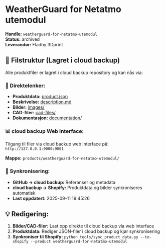 # WeatherGuard for Netatmo utemodul

**Handle:** `weatherguard-for-netatmo-utemodul`  
**Status:** archived  
**Leverandør:** Fladby 3Dprint

## 📁 Filstruktur (Lagret i cloud backup)

Alle produktfiler er lagret i cloud backup repository og kan nås via:

### 🔗 Direktelenker:
- **Produktdata:** [product.json](http://127.0.0.1:9000/products/weatherguard-for-netatmo-utemodul/product.json)
- **Beskrivelse:** [description.md](http://127.0.0.1:9000/products/weatherguard-for-netatmo-utemodul/description.md)
- **Bilder:** [images/](http://127.0.0.1:9000/products/weatherguard-for-netatmo-utemodul/images/)
- **CAD-filer:** [cad-files/](http://127.0.0.1:9000/products/weatherguard-for-netatmo-utemodul/cad-files/)
- **Dokumentasjon:** [documentation/](http://127.0.0.1:9000/products/weatherguard-for-netatmo-utemodul/documentation/)

### 📊 cloud backup Web Interface:
Tilgang til filer via cloud backup web interface på:
`http://127.0.0.1:9000:9001`

**Mappe:** `products/weatherguard-for-netatmo-utemodul/`

### 🔄 Synkronisering:
- **GitHub → cloud backup:** Referanser og metadata
- **cloud backup → Shopify:** Produktdata og bilder synkroniseres automatisk
- **Last oppdatert:** 2025-09-11 19:45:26

## 💡 Redigering:
1. **Bilder/CAD-filer:** Last opp direkte til cloud backup via web interface
2. **Produktdata:** Rediger JSON-filer i cloud backup og kjør synkronisering
3. **Synkroniser til Shopify:** `python tools/sync_product_data.py --to-shopify --product weatherguard-for-netatmo-utemodul`
